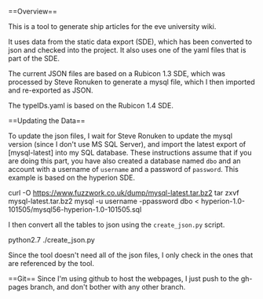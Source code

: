 ==Overview==

This is a tool to generate ship articles for the eve university wiki.

It uses data from the static data export (SDE), which has been converted to json and checked into the project. It also uses one of the yaml files that is part of the SDE.

The current JSON files are based on a Rubicon 1.3 SDE, which was processed by Steve Ronuken to generate a mysql file, which I then imported and re-exported as JSON.

The typeIDs.yaml is based on the Rubicon 1.4 SDE.

==Updating the Data==

To update the json files, I wait for Steve Ronuken to update the mysql version (since I don't use MS SQL Server), and import the latest export of [mysql-latest] into my SQL database. These instructions assume that if you are doing this part, you have also created a database named ``dbo`` and an account with a username of ``username`` and a password of ``password``. This example is based on the hyperion SDE.
  
  curl -O https://www.fuzzwork.co.uk/dump/mysql-latest.tar.bz2
  tar zxvf mysql-latest.tar.bz2
  mysql -u username -ppassword dbo < hyperion-1.0-101505/mysql56-hyperion-1.0-101505.sql

I then convert all the tables to json using the ``create_json.py`` script.

  python2.7 ./create_json.py

[msqyl-latest]: https://www.fuzzwork.co.uk/dump/mysql-latest.tar.bz2

Since the tool doesn't need all of the json files, I only check in the ones that are referenced by the tool.

==Git==
Since I'm using github to host the webpages, I just push to the gh-pages branch, and don't bother with any other branch.